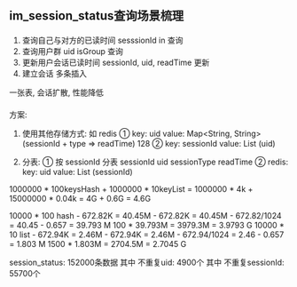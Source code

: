 ## im_session_status查询场景梳理


####

1. 查询自己与对方的已读时间          sesssionId in 查询
2. 查询用户群                       uid isGroup 查询
3. 更新用户会话已读时间              sessionId, uid, readTime 更新
4. 建立会话                         多条插入

一张表, 会话扩散, 性能降低
####

####
方案:
1. 使用其他存储方式:  如 redis
    ① key: uid          value: Map<String, String> (sessionId + type => readTime) 128
    ② key: sessionId    value: List<String> (uid)

2. 分表:
    ① 按 sessionId 分表 sessionId uid sessionType readTime
    ② redis:   key: uid   value: List<String> (sessionId)

1000000 * 100keysHash + 1000000 * 10keyList = 1000000 * 4k + 15000000 * 0.04k = 4G + 0.6G = 4.6G

10000 * 100 hash - 672.82K = 40.45M - 672.82K = 40.45M - 672.82/1024 = 40.45 - 0.657 = 39.793 M
100 * 39.793M = 3979.3M = 3.9793 G
10000 * 10 list - 672.94K = 2.46M - 672.94K = 2.46M - 672.94/1024 = 2.46 - 0.657 = 1.803 M
1500 * 1.803M = 2704.5M = 2.7045 G

session_status: 152000条数据
其中 不重复uid: 4900个
其中 不重复sessionId: 55700个